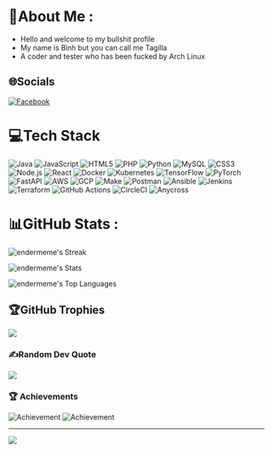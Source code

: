 # 💫About Me :
- Hello and welcome to my bullshit profile
- My name is Bình but you can call me Tagilla 
- A coder and tester who has been fucked by Arch Linux

## 🌐Socials
[![Facebook](https://img.shields.io/badge/Facebook-%231877F2.svg?logo=facebook&logoColor=white)](https://www.facebook.com/binh.depagan) 

# 💻Tech Stack
![Java](https://img.shields.io/badge/Java-%23007396.svg?style=plastic&logo=java&logoColor=white) 
![JavaScript](https://img.shields.io/badge/JavaScript-%23F7DF1E.svg?style=plastic&logo=javascript&logoColor=black) 
![HTML5](https://img.shields.io/badge/HTML5-%23E34F26.svg?style=plastic&logo=html5&logoColor=white) 
![PHP](https://img.shields.io/badge/PHP-%23777BB4.svg?style=plastic&logo=php&logoColor=white) 
![Python](https://img.shields.io/badge/Python-%233776AB.svg?style=plastic&logo=python&logoColor=white) 
![MySQL](https://img.shields.io/badge/MySQL-%234479A1.svg?style=plastic&logo=mysql&logoColor=white) 
![CSS3](https://img.shields.io/badge/CSS3-%231572B6.svg?style=plastic&logo=css3&logoColor=white) 
![Node.js](https://img.shields.io/badge/Node.js-%23339933.svg?style=plastic&logo=nodedotjs&logoColor=white) 
![React](https://img.shields.io/badge/React-%2320232a.svg?style=plastic&logo=react&logoColor=%2361DAFB) 
![Docker](https://img.shields.io/badge/Docker-%232496ED.svg?style=plastic&logo=docker&logoColor=white) 
![Kubernetes](https://img.shields.io/badge/Kubernetes-%23326ce5.svg?style=plastic&logo=kubernetes&logoColor=white) 
![TensorFlow](https://img.shields.io/badge/TensorFlow-%23FF6F00.svg?style=plastic&logo=tensorflow&logoColor=white) 
![PyTorch](https://img.shields.io/badge/PyTorch-%23EE4C2C.svg?style=plastic&logo=pytorch&logoColor=white) 
![FastAPI](https://img.shields.io/badge/FastAPI-%2300C7B7.svg?style=plastic&logo=fastapi&logoColor=white) 
![AWS](https://img.shields.io/badge/Amazon%20AWS-%23232F3E.svg?style=plastic&logo=amazon-aws&logoColor=%23FF9900) 
![GCP](https://img.shields.io/badge/Google%20Cloud-%234285F4.svg?style=plastic&logo=google-cloud&logoColor=white) 
![Make](https://img.shields.io/badge/Make-%23000000.svg?style=plastic&logo=gnu-make&logoColor=white) 
![Postman](https://img.shields.io/badge/Postman-%23FF6C37.svg?style=plastic&logo=postman&logoColor=white) 
![Ansible](https://img.shields.io/badge/Ansible-%23EE0000.svg?style=plastic&logo=ansible&logoColor=white) 
![Jenkins](https://img.shields.io/badge/Jenkins-%232C5263.svg?style=plastic&logo=jenkins&logoColor=white) 
![Terraform](https://img.shields.io/badge/Terraform-%235835CC.svg?style=plastic&logo=terraform&logoColor=white) 
![GitHub Actions](https://img.shields.io/badge/GitHub_Actions-%232088FF.svg?style=plastic&logo=github-actions&logoColor=white) 
![CircleCI](https://img.shields.io/badge/CircleCI-%23161616.svg?style=plastic&logo=circleci&logoColor=white) 
![Anycross](https://img.shields.io/badge/Anycross-%23F25C54.svg?style=plastic&logo=anycross&logoColor=white)

# 📊GitHub Stats :
![endermeme's Streak](https://github-readme-streak-stats.herokuapp.com/?user=endermeme&theme=tokyonight&hide_border=true)

![endermeme's Stats](https://github-readme-stats.vercel.app/api?username=endermeme&theme=tokyonight&show_icons=true&hide_border=true&count_private=true)

![endermeme's Top Languages](https://github-readme-stats.vercel.app/api/top-langs/?username=endermeme&theme=tokyonight&show_icons=true&hide_border=true&layout=compact)

## 🏆GitHub Trophies
![](https://github-trophies.vercel.app/?username=Truong030&theme=radical&no-frame=false&no-bg=false&margin-w=4)

### ✍️Random Dev Quote
![](https://quotes-github-readme.vercel.app/api?type=horizontal&theme=radical)

### 🏆 Achievements
![Achievement](https://img.shields.io/badge/Achievement-Học_sinh_giỏi_văn_huyện_và_tỉnh-yellow) 
![Achievement](https://img.shields.io/badge/Achievement-Giải_nhất_tin_học_trẻ_tỉnh-green)

---
[![](https://visitcount.itsvg.in/api?id=Truong030&icon=0&color=0)](https://visitcount.itsvg.in)
